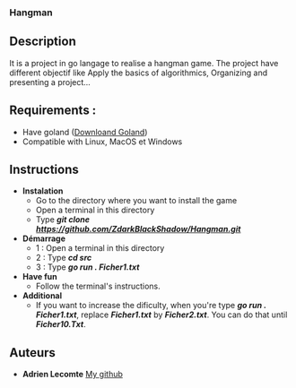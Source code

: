 ### Hangman

## Description
It is a project in go langage to realise a hangman game. The project have different objectif like Apply the basics of algorithmics, Organizing and presenting a project...

## Requirements : 
- Have goland ([Downloand Goland](https://go.dev/dl))
- Compatible with Linux, MacOS et Windows

## Instructions
- **Instalation**
    - Go to the directory where you want to install the game
    - Open a terminal in this directory
    - Type **_git clone https://github.com/ZdarkBlackShadow/Hangman.git_**
- **Démarrage**
    - 1 : Open a terminal in this directory
    - 2 : Type **_cd src_**
    - 3 : Type **_go run . Ficher1.txt_**
- **Have fun**
    - Follow the terminal's instructions.
- **Additional**
    - If you want to increase the dificulty, when you're type **_go run . Ficher1.txt_**, replace **_Ficher1.txt_** by **_Ficher2.txt_**. You can do that until **_Ficher10.Txt_**.

## Auteurs
- **Adrien Lecomte** [My github](https://github.com/ZdarkBlackShadow)